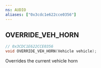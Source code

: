 ```yaml
---
ns: AUDIO
aliases: ["0x3cdc1e622cce0356"]
---
```

## OVERRIDE_VEH_HORN

```c
// 0x3CDC1E622CCE0356
void OVERRIDE_VEH_HORN(Vehicle vehicle);
```

Overrides the current vehicle horn

